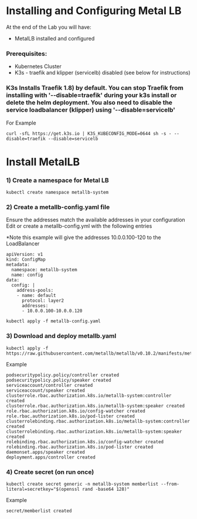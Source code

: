 # Installing and Configuring Metal LB

At the end of the Lab you will have:
* MetalLB installed and configured 

### Prerequisites:

- Kubernetes Cluster
- K3s - traefik and klipper (servicelb) disabled (see below for instructions)


### K3s Installs Traefik 1.8) by default.  You can stop Traefik from installing with '--disable=traefik' during your k3s install or delete the helm deployment. You also need to disable the service loadbalancer (klipper) using '--disable=servicelb'
  
  For Example 

    curl -sfL https://get.k3s.io | K3S_KUBECONFIG_MODE=0644 sh -s - --disable=traefik --disable=servicelb


# Install MetalLB     


### 1) Create a namespace for Metal LB
```
kubectl create namespace metallb-system
```

### 2) Create a metallb-config.yaml file
Ensure the addresses match the available addresses in your configuration
Edit or create a metallb-config.yml with the following entries

*Note this example will give the addresses 10.0.0.100-120 to the LoadBalancer

```
apiVersion: v1
kind: ConfigMap
metadata:
  namespace: metallb-system
  name: config
data:
  config: |
    address-pools:
    - name: default
      protocol: layer2
      addresses:
      - 10.0.0.100-10.0.0.120
```

```
kubectl apply -f metallb-config.yaml
```
### 3) Download and deploy metallb.yaml 

```
kubectl apply -f https://raw.githubusercontent.com/metallb/metallb/v0.10.2/manifests/metallb.yaml
```
Example
```
podsecuritypolicy.policy/controller created
podsecuritypolicy.policy/speaker created
serviceaccount/controller created
serviceaccount/speaker created
clusterrole.rbac.authorization.k8s.io/metallb-system:controller created
clusterrole.rbac.authorization.k8s.io/metallb-system:speaker created
role.rbac.authorization.k8s.io/config-watcher created
role.rbac.authorization.k8s.io/pod-lister created
clusterrolebinding.rbac.authorization.k8s.io/metallb-system:controller created
clusterrolebinding.rbac.authorization.k8s.io/metallb-system:speaker created
rolebinding.rbac.authorization.k8s.io/config-watcher created
rolebinding.rbac.authorization.k8s.io/pod-lister created
daemonset.apps/speaker created
deployment.apps/controller created
```

### 4) Create secret (on run once)
```
kubectl create secret generic -n metallb-system memberlist --from-literal=secretkey="$(openssl rand -base64 128)"
```
Example
```
secret/memberlist created
```
